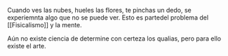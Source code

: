 Cuando ves las nubes, hueles las flores, te pinchas un dedo, se experiemnta algo que no se puede ver. Esto es partedel problema del [[Fisicalismo]]  y la mente.


Aún no existe ciencia de determine con certeza los qualias, pero para ello existe el arte.